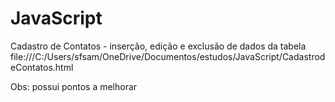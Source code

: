 # JavaScript
 Cadastro de Contatos -  inserção, edição e exclusão de dados da tabela
file:///C:/Users/sfsam/OneDrive/Documentos/estudos/JavaScript/CadastrodeContatos.html

Obs: possui pontos a melhorar
